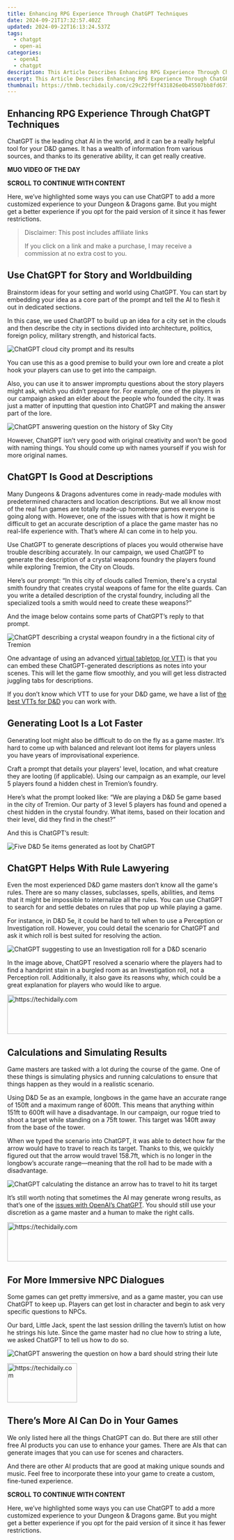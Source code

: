 ```yaml
---
title: Enhancing RPG Experience Through ChatGPT Techniques
date: 2024-09-21T17:32:57.402Z
updated: 2024-09-22T16:13:24.537Z
tags:
  - chatgpt
  - open-ai
categories:
  - openAI
  - chatgpt
description: This Article Describes Enhancing RPG Experience Through ChatGPT Techniques
excerpt: This Article Describes Enhancing RPG Experience Through ChatGPT Techniques
thumbnail: https://thmb.techidaily.com/c29c22f9ff431826e0b45507bb8fd6710d810a2c350e0ba60cc8399b6967ad03.jpg
---
```


## Enhancing RPG Experience Through ChatGPT Techniques

 ChatGPT is the leading chat AI in the world, and it can be a really helpful tool for your D&D games. It has a wealth of information from various sources, and thanks to its generative ability, it can get really creative.

**MUO VIDEO OF THE DAY**

**SCROLL TO CONTINUE WITH CONTENT**

 Here, we’ve highlighted some ways you can use ChatGPT to add a more customized experience to your Dungeon & Dragons game. But you might get a better experience if you opt for the paid version of it since it has fewer restrictions.

>  Disclaimer: This post includes affiliate links
>
>  If you click on a link and make a purchase, I may receive a commission at no extra cost to you.
>

## Use ChatGPT for Story and Worldbuilding

 Brainstorm ideas for your setting and world using ChatGPT. You can start by embedding your idea as a core part of the prompt and tell the AI to flesh it out in dedicated sections.

 In this case, we used ChatGPT to build up an idea for a city set in the clouds and then describe the city in sections divided into architecture, politics, foreign policy, military strength, and historical facts.

![ChatGPT cloud city prompt and its results](https://static1.makeuseofimages.com/wordpress/wp-content/uploads/2023/05/chatgpt-cloud-city-prompt-and-its-results.jpeg)

 You can use this as a good premise to build your own lore and create a plot hook your players can use to get into the campaign.

 Also, you can use it to answer impromptu questions about the story players might ask, which you didn’t prepare for. For example, one of the players in our campaign asked an elder about the people who founded the city. It was just a matter of inputting that question into ChatGPT and making the answer part of the lore.

![ChatGPT answering question on the history of Sky City](https://static1.makeuseofimages.com/wordpress/wp-content/uploads/2023/05/chatgpt-answering-question-on-the-history-of-sky-city.jpeg)

 However, ChatGPT isn’t very good with original creativity and won’t be good with naming things. You should come up with names yourself if you wish for more original names.

## ChatGPT Is Good at Descriptions

 Many Dungeons & Dragons adventures come in ready-made modules with predetermined characters and location descriptions. But we all know most of the real fun games are totally made-up homebrew games everyone is going along with. However, one of the issues with that is how it might be difficult to get an accurate description of a place the game master has no real-life experience with. That’s where AI can come in to help you.

 Use ChatGPT to generate descriptions of places you would otherwise have trouble describing accurately. In our campaign, we used ChatGPT to generate the description of a crystal weapons foundry the players found while exploring Tremion, the City on Clouds.

 Here’s our prompt: “In this city of clouds called Tremion, there's a crystal smith foundry that creates crystal weapons of fame for the elite guards. Can you write a detailed description of the crystal foundry, including all the specialized tools a smith would need to create these weapons?”

 And the image below contains some parts of ChatGPT’s reply to that prompt.

![ChatGPT describing a crystal weapon foundry in a the fictional city of Tremion](https://static1.makeuseofimages.com/wordpress/wp-content/uploads/2023/05/chatgpt-describing-a-crystal-weapon-foundry-in-a-the-fictional-city-of-tremion.jpeg)

 One advantage of using an advanced [virtual tabletop (or VTT)](https://www.makeuseof.com/what-is-virtual-tabletop-how-it-works/) is that you can embed these ChatGPT-generated descriptions as notes into your scenes. This will let the game flow smoothly, and you will get less distracted juggling tabs for descriptions.

 If you don’t know which VTT to use for your D&D game, we have a list of [the best VTTs for D&D](https://www.makeuseof.com/the-best-virtual-tabletops-vtts-to-play-dd-and-other-rpgs/) you can work with.

## Generating Loot Is a Lot Faster

 Generating loot might also be difficult to do on the fly as a game master. It’s hard to come up with balanced and relevant loot items for players unless you have years of improvisational experience.

 Craft a prompt that details your players' level, location, and what creature they are looting (if applicable). Using our campaign as an example, our level 5 players found a hidden chest in Tremion’s foundry.

 Here’s what the prompt looked like: “We are playing a D&D 5e game based in the city of Tremion. Our party of 3 level 5 players has found and opened a chest hidden in the crystal foundry. What items, based on their location and their level, did they find in the chest?”

 And this is ChatGPT’s result:

![Five D&D 5e items generated as loot by ChatGPT](https://static1.makeuseofimages.com/wordpress/wp-content/uploads/2023/05/five-d-d-5e-items-generated-as-loot-by-chatgpt.jpeg)

## ChatGPT Helps With Rule Lawyering

 Even the most experienced D&D game masters don’t know all the game's rules. There are so many classes, subclasses, spells, abilities, and items that it might be impossible to internalize all the rules. You can use ChatGPT to search for and settle debates on rules that pop up while playing a game.

 For instance, in D&D 5e, it could be hard to tell when to use a Perception or Investigation roll. However, you could detail the scenario for ChatGPT and ask it which roll is best suited for resolving the action.

![ChatGPT suggesting to use an Investigation roll for a D&D scenario](https://static1.makeuseofimages.com/wordpress/wp-content/uploads/2023/05/chatgpt-suggesting-to-use-an-investigation-roll-for-a-d-d-scenario.jpeg)

 In the image above, ChatGPT resolved a scenario where the players had to find a handprint stain in a burgled room as an Investigation roll, not a Perception roll. Additionally, it also gave its reasons why, which could be a great explanation for players who would like to argue.

<!-- affiliate ads begin -->
<a href="https://laganoo.pxf.io/c/5597632/1484939/16446" target="_top" id="1484939">
  <img src="//a.impactradius-go.com/display-ad/16446-1484939" border="0" alt="https://techidaily.com" width="728" height="90"/>
</a>
<img height="0" width="0" src="https://laganoo.pxf.io/i/5597632/1484939/16446" style="position:absolute;visibility:hidden;" border="0" />
<!-- affiliate ads end -->

## Calculations and Simulating Results

 Game masters are tasked with a lot during the course of the game. One of these things is simulating physics and running calculations to ensure that things happen as they would in a realistic scenario.

 Using D&D 5e as an example, longbows in the game have an accurate range of 150ft and a maximum range of 600ft. This means that anything within 151ft to 600ft will have a disadvantage. In our campaign, our rogue tried to shoot a target while standing on a 75ft tower. This target was 140ft away from the base of the tower.

 When we typed the scenario into ChatGPT, it was able to detect how far the arrow would have to travel to reach its target. Thanks to this, we quickly figured out that the arrow would travel 158.7ft, which is no longer in the longbow’s accurate range—meaning that the roll had to be made with a disadvantage.

![ChatGPT calculating the distance an arrow has to travel to hit its target](https://static1.makeuseofimages.com/wordpress/wp-content/uploads/2023/05/chatgpt-calculating-the-distance-an-arrow-has-to-travel-to-hit-its-target.jpeg)

 It’s still worth noting that sometimes the AI may generate wrong results, as that’s one of the [issues with OpenAI’s ChatGPT](https://www.makeuseof.com/openai-chatgpt-biggest-probelms/). You should still use your discretion as a game master and a human to make the right calls.

<!-- affiliate ads begin -->
<a href="https://appsumo.8odi.net/c/5597632/2105883/7443" target="_top" id="2105883">
  <img src="//a.impactradius-go.com/display-ad/7443-2105883" border="0" alt="https://techidaily.com" width="728" height="90"/>
</a>
<img height="0" width="0" src="https://appsumo.8odi.net/i/5597632/2105883/7443" style="position:absolute;visibility:hidden;" border="0" />
<!-- affiliate ads end -->

## For More Immersive NPC Dialogues

 Some games can get pretty immersive, and as a game master, you can use ChatGPT to keep up. Players can get lost in character and begin to ask very specific questions to NPCs.

 Our bard, Little Jack, spent the last session drilling the tavern’s lutist on how he strings his lute. Since the game master had no clue how to string a lute, we asked ChatGPT to tell us how to do so.

![ChatGPT answering the question on how a bard should string their lute](https://static1.makeuseofimages.com/wordpress/wp-content/uploads/2023/05/chatgpt-answering-the-question-on-how-a-bard-should-string-their-lute.jpeg)

<!-- affiliate ads begin -->
<a href="https://25home.pxf.io/c/5597632/2148638/16836" target="_top" id="2148638">
  <img src="//a.impactradius-go.com/display-ad/16836-2148638" border="0" alt="https://techidaily.com" width="160" height="90"/>
</a>
<img height="0" width="0" src="https://25home.pxf.io/i/5597632/2148638/16836" style="position:absolute;visibility:hidden;" border="0" />
<!-- affiliate ads end -->

## There’s More AI Can Do in Your Games

 We only listed here all the things ChatGPT can do. But there are still other free AI products you can use to enhance your games. There are AIs that can generate images that you can use for scenes and characters.

 And there are other AI products that are good at making unique sounds and music. Feel free to incorporate these into your game to create a custom, fine-tuned experience.

**SCROLL TO CONTINUE WITH CONTENT**

 Here, we’ve highlighted some ways you can use ChatGPT to add a more customized experience to your Dungeon & Dragons game. But you might get a better experience if you opt for the paid version of it since it has fewer restrictions.

<ins class="adsbygoogle"
     style="display:block"
     data-ad-format="autorelaxed"
     data-ad-client="ca-pub-7571918770474297"
     data-ad-slot="1223367746"></ins>

<ins class="adsbygoogle"
     style="display:block"
     data-ad-client="ca-pub-7571918770474297"
     data-ad-slot="8358498916"
     data-ad-format="auto"
     data-full-width-responsive="true"></ins>



